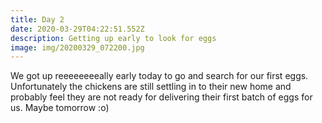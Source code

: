 ```yaml
---
title: Day 2
date: 2020-03-29T04:22:51.552Z
description: Getting up early to look for eggs
image: img/20200329_072200.jpg
---
```

We got up reeeeeeeeally early today to go and search for our first eggs. Unfortunately the chickens are still settling in to their new home and probably feel they are not ready for delivering their first batch of eggs for us. Maybe tomorrow :o)
